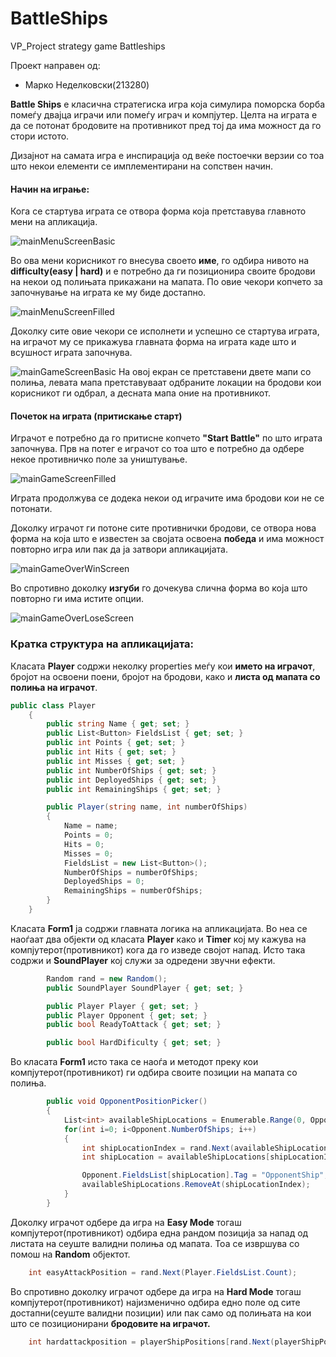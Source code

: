 # BattleShips
VP_Project strategy game Battleships

Проект направен од: 
 - Марко Неделковски(213280)

**Battle Ships** е класична стратегиска игра која симулира поморска борба помеѓу двајца играчи или помеѓу играч и компјутер.
Целта на играта е да се потонат бродовите на противникот пред тој да има можност да го стори истото.

Дизајнот на самата игра е инспирација од веќе постоечки верзии со тоа што некои елементи се имплементирани на сопствен начин.

#### Начин на играње:
Кога се стартува играта се отвора форма која претставува главното мени на апликација.

![mainMenuScreenBasic](Battleships/Resources/mainMenuScreenBasic.png)

Во ова мени корисникот го внесува своето **име**, го одбира нивото на **difficulty(easy | hard)** и е потребно да ги позиционира своите бродови на
некои од полињата прикажани на мапата. 
По овие чекори копчето за започнување на играта ке му биде достапно.

![mainMenuScreenFilled](Battleships/Resources/mainMenuScreenFilled.png)


Доколку сите овие чекори се исполнети и успешно се стартува играта, на играчот му се прикажува главната форма на играта каде што и всушност играта започнува.

![mainGameScreenBasic](Battleships/Resources/mainGameScreenBasic.png)
На овој екран се претставени двете мапи со полиња,
левата мапа претставуваат одбраните локации на бродови кои корисникот ги одбрал, а десната мапа оние на противникот.

#### Почеток на играта (притискање старт)
Играчот е потребно да го притисне копчето **"Start Battle"** по што играта започнува.
Прв на потег е играчот со тоа што е потребно да одбере некое противничко поле за уништување.

![mainGameScreenFilled](Battleships/Resources/mainGameScreenFilled.png)

Играта продолжува се додека некои од играчите има бродови кои не се потонати.

Доколку играчот ги потоне сите противнички бродови, се отвора нова форма на која што е известен за својата освоена **победа** и има можност повторно игра или пак да ја затвори апликацијата.

![mainGameOverWinScreen](Battleships/Resources/mainGameOverWinScreen.png)

Во спротивно доколку **изгуби** го дочекува слична форма во која што повторно ги има истите опции.

![mainGameOverLoseScreen](Battleships/Resources/mainGameOverLoseScreen.png)

### Кратка структура на апликацијата:
Класата **Player** содржи неколку properties меѓу кои **името на играчот**, бројот на освоени поени, бројот на бродови, како и **листа од мапата со полиња на играчот**.
```c#
public class Player
    {
        public string Name { get; set; }
        public List<Button> FieldsList { get; set; }
        public int Points { get; set; }
        public int Hits { get; set; }
        public int Misses { get; set; }
        public int NumberOfShips { get; set; }
        public int DeployedShips { get; set; }
        public int RemainingShips { get; set; }

        public Player(string name, int numberOfShips)
        {
            Name = name;
            Points = 0;
            Hits = 0;
            Misses = 0;
            FieldsList = new List<Button>();
            NumberOfShips = numberOfShips;
            DeployedShips = 0;
            RemainingShips = numberOfShips;
        }
    }
```

Класата **Form1** ја содржи главната логика на апликацијата. Во неа се наоѓаат два објекти од класата **Player** како и **Timer** кој му кажува 
на компјутерот(противникот) кога да го изведе својот напад. Исто така содржи и **SoundPlayer** кој служи за одредени звучни ефекти.

```c#
        Random rand = new Random();
        public SoundPlayer SoundPlayer { get; set; }

        public Player Player { get; set; }
        public Player Opponent { get; set; }
        public bool ReadyToAttack { get; set; }

        public bool HardDificulty { get; set; }
```


Во класата **Form1** исто така се наоѓа и методот преку кои компјутерот(противникот) ги одбира своите позиции на мапата со полиња.
```c#
        public void OpponentPositionPicker() 
        {
            List<int> availableShipLocations = Enumerable.Range(0, Opponent.FieldsList.Count).ToList();
            for(int i=0; i<Opponent.NumberOfShips; i++)
            {
                int shipLocationIndex = rand.Next(availableShipLocations.Count);
                int shipLocation = availableShipLocations[shipLocationIndex];

                Opponent.FieldsList[shipLocation].Tag = "OpponentShip";
                availableShipLocations.RemoveAt(shipLocationIndex);
            }
        }
```

Доколку играчот одбере да игра на **Easy Mode** тогаш компјутерот(противникот) одбира една рандом позиција за напад од листата на сеуште валидни полиња од мапата.
Тоа се извршува со помош на **Random** објектот.
```c#
    int easyAttackPosition = rand.Next(Player.FieldsList.Count);
```

Во спротивно доколку играчот одбере да игра на **Hard Mode** тогаш компјутерот(противникот) најизменично одбира едно поле од сите достапни(сеуште валидни позиции)
или пак само од полињата на кои што се позиционирани **бродовите на играчот.**
```c#
    int hardattackposition = playerShipPositions[rand.Next(playerShipPositions.Count)];
```










